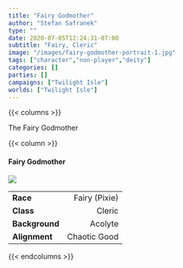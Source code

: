 ```yaml
---
title: "Fairy Godmother"
author: "Stefan Safranek"
type: ""
date: 2020-07-05T12:24:31-07:00
subtitle: "Fairy, Cleric"
image: "/images/fairy-godmother-portrait-1.jpg"
tags: ["character","non-player","deity"]
categories: []
parties: []
campaigns: ["Twilight Isle"]
worlds: ["Twilight Isle"]
---
```


{{< columns >}}


The Fairy Godmother


{{< column >}}

<div class="description-table">

#### Fairy Godmother

<a href="https://www.deviantart.com/jurithedreamer/art/Fairy-Godmother-359623569">
    <img src="/images/fairy-godmother-1.jpg" class="portrait">
</a>

|                   |                    |
| ----------------- | ------------------:|
| <b>Race</b>       | Fairy (Pixie)      |
| <b>Class</b>      | Cleric             |
| <b>Background</b> | Acolyte            |
| <b>Alignment</b>  | Chaotic Good       |

</div>

{{< endcolumns >}}
